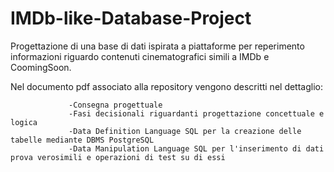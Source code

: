 # IMDb-like-Database-Project
Progettazione di una base di dati ispirata a piattaforme per reperimento informazioni riguardo contenuti cinematografici simili a IMDb e CoomingSoon.

Nel documento pdf associato alla repository vengono descritti nel dettaglio: 

                 -Consegna progettuale                 
                 -Fasi decisionali riguardanti progettazione concettuale e logica
                 -Data Definition Language SQL per la creazione delle tabelle mediante DBMS PostgreSQL
                 -Data Manipulation Language SQL per l'inserimento di dati prova verosimili e operazioni di test su di essi
              
